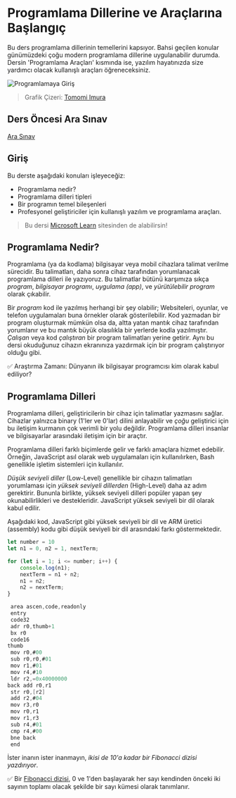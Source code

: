 # Programlama Dillerine ve Araçlarına Başlangıç

Bu ders programlama dillerinin temellerini kapsıyor. Bahsi geçilen konular günümüzdeki çoğu modern programlama dillerine uygulanabilir durumda. Dersin 'Programlama Araçları' kısmında ise,  yazılım hayatınızda size yardımcı olacak kullanışlı araçları öğreneceksiniz. 

![Programlamaya Giriş](../../sketchnotes/webdev101-programming.png)
>  Grafik Çizeri: [Tomomi Imura](https://twitter.com/girlie_mac)

## Ders Öncesi Ara Sınav
[Ara Sınav](https://ashy-river-0debb7803.1.azurestaticapps.net/quiz/1)

## Giriş

Bu derste aşağıdaki konuları işleyeceğiz: 

- Programlama nedir?
- Programlama dilleri tipleri
- Bir programın temel bileşenleri
- Profesyonel geliştiriciler için kullanışlı yazılım ve programlama araçları.


> Bu dersi [Microsoft Learn](https://docs.microsoft.com/learn/modules/web-development-101/introduction-programming?WT.mc_id=academic-13441-cxa) sitesinden de alabilirsin!

## Programlama Nedir?

Programlama (ya da kodlama) bilgisayar veya mobil cihazlara talimat verilme sürecidir. Bu talimatları, daha sonra cihaz tarafından yorumlanacak programlama dilleri ile yazıyoruz. Bu talimatlar bütünü karşımıza sıkça *program*, *bilgisayar programı*, *uygulama (app)*, ve *yürütülebilir program* olarak çıkabilir. 

Bir *program* kod ile yazılmış herhangi bir şey olabilir; Websiteleri, oyunlar, ve telefon uygulamaları buna örnekler olarak gösterilebilir. Kod yazmadan bir program oluşturmak mümkün olsa da, altta yatan mantık cihaz tarafından yorumlanır ve bu mantık büyük olasılıkla bir yerlerde kodla yazılmıştır. *Çalışan* veya kod *çalıştıran* bir program talimatları yerine getirir. Aynı bu dersi okuduğunuz cihazın ekranınıza yazdırmak için bir program çalıştırıyor olduğu gibi.

✅ Araştırma Zamanı: Dünyanın ilk bilgisayar programcısı kim olarak kabul ediliyor?

## Programlama Dilleri 

Programlama dilleri, geliştiricilerin bir cihaz için talimatlar yazmasını sağlar. Cihazlar yalnızca binary (1'ler ve 0'lar) dilini anlayabilir ve *çoğu* geliştirici için bu iletişim kurmanın çok verimli bir yolu değildir. Programlama dilleri insanlar ve bilgisayarlar arasındaki iletişim için bir araçtır.

Programlama dilleri farklı biçimlerde gelir ve farklı amaçlara hizmet edebilir. Örneğin, JavaScript asıl olarak web uygulamaları için kullanılırken, Bash genellikle işletim sistemleri için kullanılır.

*Düşük seviyeli diller* (Low-Level) genellikle bir cihazın talimatları yorumlaması için *yüksek seviyeli dillerden* (High-Level) daha az adım gerektirir. Bununla birlikte, yüksek seviyeli dilleri popüler yapan şey okunabilirlikleri ve destekleridir. JavaScript yüksek seviyeli bir dil olarak kabul edilir.

Aşağıdaki kod, JavaScript gibi yüksek seviyeli bir dil ve ARM üretici (assembly) kodu gibi düşük seviyeli bir dil arasındaki farkı göstermektedir.

```javascript
let number = 10
let n1 = 0, n2 = 1, nextTerm;

for (let i = 1; i <= number; i++) {
    console.log(n1);
    nextTerm = n1 + n2;
    n1 = n2;
    n2 = nextTerm;
}
```

```c
 area ascen,code,readonly
 entry
 code32
 adr r0,thumb+1
 bx r0
 code16
thumb
 mov r0,#00
 sub r0,r0,#01
 mov r1,#01
 mov r4,#10
 ldr r2,=0x40000000
back add r0,r1
 str r0,[r2]
 add r2,#04
 mov r3,r0
 mov r0,r1
 mov r1,r3
 sub r4,#01
 cmp r4,#00
 bne back
 end
```

İster inanın ister inanmayın, *ikisi de 10'a kadar bir Fibonacci dizisi yazdırıyor*.

✅ Bir [Fibonacci dizisi](https://en.wikipedia.org/wiki/Fibonacci_number), 0 ve 1'den başlayarak her sayı kendinden önceki iki sayının toplamı olacak şekilde bir sayı kümesi olarak tanımlanır.

